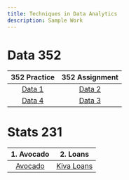 ```yaml
---
title: Techniques in Data Analytics
description: Sample Work
---
```


# Data 352

|352 Practice|352 Assignment|
|:-:|:-:|
|[Data 1](Data1.html)|[Data 2](Data2.html)|
|[Data 4](Data4.html)|[Data 3](Data3.html)|

# Stats 231

|1. Avocado|2. Loans|
|:-:|:-:|
|[Avocado](avocado2020.csv)|[Kiva Loans](KivaLoans.csv)|

